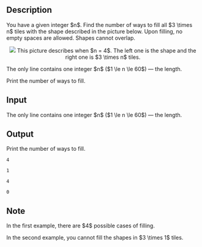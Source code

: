 ## Description

<div><p>You have a given integer $n$. Find the number of ways to fill all $3 \times n$ tiles with the shape described in the picture below. Upon filling, no empty spaces are allowed. Shapes cannot overlap.</p><center> <img class="tex-graphics" src="file://8IPrGETO.png" style="max-width: 100.0%;max-height: 100.0%;"> This picture describes when $n = 4$. The left one is the shape and the right one is $3 \times n$ tiles. </center></div><div class="input-specification"><p>The only line contains one integer $n$ ($1 \le n \le 60$)&nbsp;— the length.</p></div><div class="output-specification"><p>Print the number of ways to fill.</p></div>

## Input

<p>The only line contains one integer $n$ ($1 \le n \le 60$)&nbsp;— the length.</p>

## Output

<p>Print the number of ways to fill.</p>





```input1
4
```




```input2
1
```




```output1
4
```




```output2
0
```



## Note

<p>In the first example, there are $4$ possible cases of filling.</p><p>In the second example, you cannot fill the shapes in $3 \times 1$ tiles.</p>
